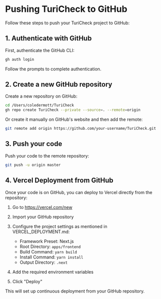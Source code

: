 # Pushing TuriCheck to GitHub

Follow these steps to push your TuriCheck project to GitHub:

## 1. Authenticate with GitHub

First, authenticate the GitHub CLI:

```bash
gh auth login
```

Follow the prompts to complete authentication.

## 2. Create a new GitHub repository

Create a new repository on GitHub:

```bash
cd /Users/coledermott/TuriCheck
gh repo create TuriCheck --private --source=. --remote=origin
```

Or create it manually on GitHub's website and then add the remote:

```bash
git remote add origin https://github.com/your-username/TuriCheck.git
```

## 3. Push your code

Push your code to the remote repository:

```bash
git push -u origin master
```

## 4. Vercel Deployment from GitHub

Once your code is on GitHub, you can deploy to Vercel directly from the repository:

1. Go to https://vercel.com/new
2. Import your GitHub repository
3. Configure the project settings as mentioned in VERCEL_DEPLOYMENT.md:
   - Framework Preset: Next.js
   - Root Directory: `apps/frontend`
   - Build Command: `yarn build`
   - Install Command: `yarn install`
   - Output Directory: `.next`

4. Add the required environment variables
5. Click "Deploy"

This will set up continuous deployment from your GitHub repository.